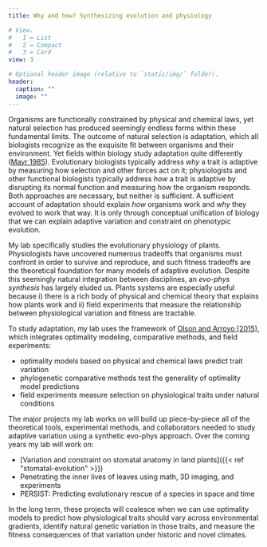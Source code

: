 ```yaml
---
title: Why and how? Synthesizing evolution and physiology

# View.
#   1 = List
#   2 = Compact
#   3 = Card
view: 3

# Optional header image (relative to `static/img/` folder).
header:
  caption: ""
  image: ""
---
```


Organisms are functionally constrained by physical and chemical laws, yet natural selection has produced seemingly endless forms within these fundamental limits. The outcome of natural selection is adaptation, which all biologists recognize as the exquisite fit between organisms and their environment. Yet fields within biology study adaptation quite differently ([Mayr 1985](https://www.hup.harvard.edu/catalog.php?isbn=9780674364462)). Evolutionary biologists typically address *why* a trait is adaptive by measuring how selection and other forces act on it; physiologists and other functional biologists typically address *how* a trait is adaptive by disrupting its normal function and measuring how the organism responds. Both approaches are necessary, but neither is sufficient. A sufficient account of adaptation should explain *how* organisms work and *why* they evolved to work that way. It is only through conceptual unification of biology that we can  explain adaptive variation and constraint on phenotypic evolution.

My lab specifically studies the evolutionary physiology of plants. Physiologists have uncovered numerous tradeoffs that organisms must confront in order to survive and reproduce, and such fitness tradeoffs are the theoretical foundation for many models of adaptive evolution. Despite this seemingly natural integration between disciplines, an *evo-phys synthesis* has largely eluded us. Plants systems are especially useful because i) there is a rich body of physical and chemical theory that explains how plants work and ii) field experiments that measure the relationship between physiological variation and fitness are tractable.

To study adaptation, my lab uses the framework of [Olson and Arroyo (2015)](https://doi.org/10.1086/681438), which integrates optimality modeling, comparative methods, and field experiments:

* optimality models based on physical and chemical laws predict trait variation
* phylogenetic comparative methods test the generality of optimality model predictions
* field experiments measure selection on physiological traits under natural conditions

The major projects my lab works on will build up piece-by-piece all of the theoretical tools, experimental methods, and collaborators needed to study adaptive variation using a synthetic evo-phys approach. Over the coming years my lab will work on:

* [Variation and constraint on stomatal anatomy in land plants]({{< ref "stomatal-evolution" >}})
* Penetrating the inner lives of leaves using math, 3D imaging, and experiments
* PERSIST: Predicting evolutionary rescue of a species in space and time

In the long term, these projects will coalesce when we can use optimality models to predict how physiological traits should vary across environmental gradients, identify natural genetic variation in those traits, and measure the fitness consequences of that variation under historic and novel climates.

